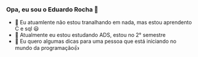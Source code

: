 ### Opa, eu sou o Eduardo Rocha 👋

- 🔭 Eu atuamlente não estou tranalhando em nada, mas estou aprendento C e sql 😃
- 🌱 Atualmente eu estou estudando ADS, estou no 2° semestre
- 🤔 Eu quero algumas dicas para uma pessoa que está iniciando no mundo da programação👍

